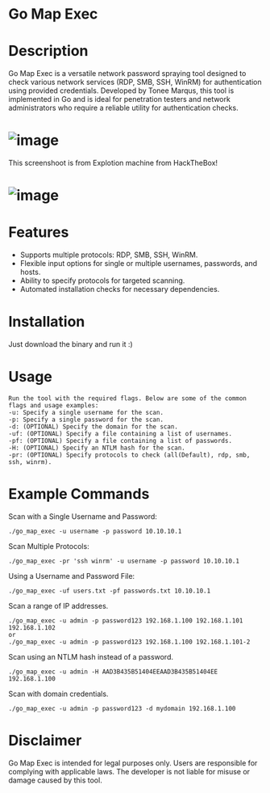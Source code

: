 # Go Map Exec
# Description
Go Map Exec is a versatile network password spraying tool designed to check various network services (RDP, SMB, SSH, WinRM) for authentication using provided credentials. Developed by Tonee Marqus, this tool is implemented in Go and is ideal for penetration testers and network administrators who require a reliable utility for authentication checks.
# ![image](https://github.com/toneemarqus/Go_Map_Exec/assets/85018947/a8c8fecc-5337-44bf-bdcc-35767678cdb2)
This screenshoot is from Explotion machine from HackTheBox!
# ![image](https://github.com/toneemarqus/Go_Map_Exec/assets/85018947/b39a38fc-234c-4b30-9ff5-0c185c68041d)
# Features
- Supports multiple protocols: RDP, SMB, SSH, WinRM.
- Flexible input options for single or multiple usernames, passwords, and hosts.
- Ability to specify protocols for targeted scanning.
- Automated installation checks for necessary dependencies.
# Installation
Just download the binary and run it :)
# Usage
```
Run the tool with the required flags. Below are some of the common flags and usage examples:
-u: Specify a single username for the scan.
-p: Specify a single password for the scan.
-d: (OPTIONAL) Specify the domain for the scan.
-uf: (OPTIONAL) Specify a file containing a list of usernames.
-pf: (OPTIONAL) Specify a file containing a list of passwords.
-H: (OPTIONAL) Specify an NTLM hash for the scan.
-pr: (OPTIONAL) Specify protocols to check (all(Default), rdp, smb, ssh, winrm).
```
# Example Commands
Scan with a Single Username and Password:
```
./go_map_exec -u username -p password 10.10.10.1
```
Scan Multiple Protocols:
```
./go_map_exec -pr 'ssh winrm' -u username -p password 10.10.10.1
```
Using a Username and Password File:
```
./go_map_exec -uf users.txt -pf passwords.txt 10.10.10.1
```
Scan a range of IP addresses.
```
./go_map_exec -u admin -p password123 192.168.1.100 192.168.1.101 192.168.1.102
or
./go_map_exec -u admin -p password123 192.168.1.100 192.168.1.101-2
```
Scan using an NTLM hash instead of a password.
```
./go_map_exec -u admin -H AAD3B435B51404EEAAD3B435B51404EE 192.168.1.100
```
Scan with domain credentials.
```
./go_map_exec -u admin -p password123 -d mydomain 192.168.1.100
```

# Disclaimer
Go Map Exec is intended for legal purposes only. Users are responsible for complying with applicable laws. The developer is not liable for misuse or damage caused by this tool.
